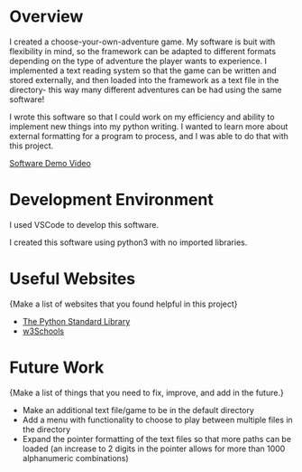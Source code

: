 # Overview

I created a choose-your-own-adventure game. My software is buit with flexibility in mind, so the framework can be adapted to different formats depending on the type of adventure the player wants to experience. I implemented a text reading system so that the game can be written and stored externally, and then loaded into the framework as a text file in the directory- this way many different adventures can be had using the same software!

I wrote this software so that I could work on my efficiency and ability to implement new things into my python writing. I wanted to learn more about external formatting for a program to process, and I was able to do that with this project.

[Software Demo Video](https://youtu.be/qjHuFf_xNIc)

# Development Environment

I used VSCode to develop this software.

I created this software using python3 with no imported libraries.

# Useful Websites

{Make a list of websites that you found helpful in this project}
* [The Python Standard Library](http://docs.python.org)
* [w3Schools](http://w3schools.com)

# Future Work

{Make a list of things that you need to fix, improve, and add in the future.}
* Make an additional text file/game to be in the default directory
* Add a menu with functionality to choose to play between multiple files in the directory
* Expand the pointer formatting of the text files so that more paths can be loaded (an increase to 2 digits in the pointer allows for more than 1000 alphanumeric combinations)
